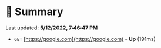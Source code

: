 # 📖 Summary
Last updated: **5/12/2022, 7:46:47 PM**

- `GET` [https://google.com](https://google.com) - **Up** (191ms)
